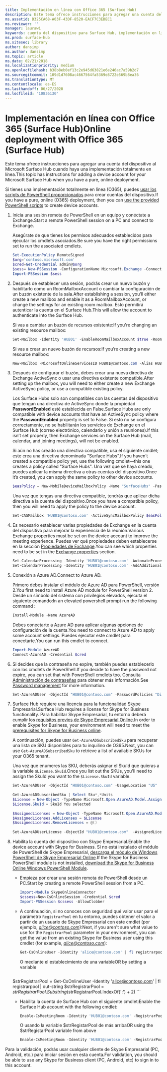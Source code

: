 ```yaml
---
title: Implementación en línea con Office 365 (Surface Hub)
description: Este tema ofrece instrucciones para agregar una cuenta del dispositivo al Microsoft Surface Hub cuando haya una implementación totalmente en línea.
ms.assetid: D325CA68-A03F-43DF-8520-EACF7C3EDEC1
ms.reviewer: ''
manager: laurawi
keywords: cuenta del dispositivo para Surface Hub, implementación en línea
ms.prod: surface-hub
ms.sitesec: library
author: dansimp
ms.author: dansimp
ms.topic: article
ms.date: 02/21/2018
ms.localizationpriority: medium
ms.openlocfilehash: b38b8eb0ef13c2e945d63821e6e246ac7a59b2d7
ms.sourcegitcommit: 109d1d7608ac4667564fa5369e8722e569b8ea36
ms.translationtype: MT
ms.contentlocale: es-ES
ms.lasthandoff: 06/27/2020
ms.locfileid: "10836130"
---
```

# <span data-ttu-id="854d5-104">Implementación en línea con Office 365 (Surface Hub)</span><span class="sxs-lookup"><span data-stu-id="854d5-104">Online deployment with Office 365 (Surface Hub)</span></span>


<span data-ttu-id="854d5-105">Este tema ofrece instrucciones para agregar una cuenta del dispositivo al Microsoft Surface Hub cuando haya una implementación totalmente en línea.</span><span class="sxs-lookup"><span data-stu-id="854d5-105">This topic has instructions for adding a device account for your Microsoft Surface Hub when you have a pure, online deployment.</span></span>

<span data-ttu-id="854d5-106">Si tienes una implementación totalmente en línea (O365), puedes [usar los scripts de PowerShell proporcionados](appendix-a-powershell-scripts-for-surface-hub.md#create-os356-ps-scripts) para crear cuentas del dispositivo.</span><span class="sxs-lookup"><span data-stu-id="854d5-106">If you have a pure, online (O365) deployment, then you can [use the provided PowerShell scripts](appendix-a-powershell-scripts-for-surface-hub.md#create-os356-ps-scripts) to create device accounts.</span></span> 

1. <span data-ttu-id="854d5-107">Inicia una sesión remota de PowerShell en un equipo y conéctate a Exchange.</span><span class="sxs-lookup"><span data-stu-id="854d5-107">Start a remote PowerShell session on a PC and connect to Exchange.</span></span>

   <span data-ttu-id="854d5-108">Asegúrate de que tienes los permisos adecuados establecidos para ejecutar los cmdlets asociados.</span><span class="sxs-lookup"><span data-stu-id="854d5-108">Be sure you have the right permissions set to run the associated cmdlets.</span></span>

   ```PowerShell
   Set-ExecutionPolicy RemoteSigned
   $org='contoso.microsoft.com'
   $cred=Get-Credential admin@$org
   $sess= New-PSSession -ConfigurationName Microsoft.Exchange -ConnectionUri https://outlook.office365.com/powershell-liveid/ -Credential $cred -Authentication Basic -AllowRedirection
   Import-PSSession $sess
   ```

2. <span data-ttu-id="854d5-109">Después de establecer una sesión, podrás crear un nuevo buzón y habilitarlo como un RoomMailboxAccount o cambiar la configuración de un buzón existente de la sala.</span><span class="sxs-lookup"><span data-stu-id="854d5-109">After establishing a session, you’ll either create a new mailbox and enable it as a RoomMailboxAccount, or change the settings for an existing room mailbox.</span></span> <span data-ttu-id="854d5-110">Esto permitirá autenticar la cuenta en el Surface Hub.</span><span class="sxs-lookup"><span data-stu-id="854d5-110">This will allow the account to authenticate into the Surface Hub.</span></span>

   <span data-ttu-id="854d5-111">Si vas a cambiar un buzón de recursos existente:</span><span class="sxs-lookup"><span data-stu-id="854d5-111">If you're changing an existing resource mailbox:</span></span>

   ```PowerShell
   Set-Mailbox -Identity 'HUB01' -EnableRoomMailboxAccount $true -RoomMailboxPassword (ConvertTo-SecureString -String <password> -AsPlainText -Force)
   ```

   <span data-ttu-id="854d5-112">Si vas a crear un nuevo buzón de recursos:</span><span class="sxs-lookup"><span data-stu-id="854d5-112">If you’re creating a new resource mailbox:</span></span>

   ```PowerShell
   New-Mailbox -MicrosoftOnlineServicesID HUB01@contoso.com -Alias HUB01 -Name "Hub-01" -Room -EnableRoomMailboxAccount $true -RoomMailboxPassword (ConvertTo-SecureString -String <password> -AsPlainText -Force)
   ```

3. <span data-ttu-id="854d5-113">Después de configurar el buzón, debes crear una nueva directiva de Exchange ActiveSync o usar una directiva existente compatible.</span><span class="sxs-lookup"><span data-stu-id="854d5-113">After setting up the mailbox, you will need to either create a new Exchange ActiveSync policy, or use a compatible existing policy.</span></span>

   <span data-ttu-id="854d5-114">Los Surface Hubs solo son compatibles con las cuentas del dispositivo que tengan una directiva de ActiveSync donde la propiedad **PasswordEnabled** esté establecida en False.</span><span class="sxs-lookup"><span data-stu-id="854d5-114">Surface Hubs are only compatible with device accounts that have an ActiveSync policy where the **PasswordEnabled** property is set to False.</span></span> <span data-ttu-id="854d5-115">Si esto no se configura correctamente, no se habilitarán los servicios de Exchange en el Surface Hub (correo electrónico, calendario y unión a reuniones).</span><span class="sxs-lookup"><span data-stu-id="854d5-115">If this isn’t set properly, then Exchange services on the Surface Hub (mail, calendar, and joining meetings), will not be enabled.</span></span>

   <span data-ttu-id="854d5-116">Si aún no has creado una directiva compatible, usa el siguiente cmdlet; este crea una directiva denominada "Surface Hubs".</span><span class="sxs-lookup"><span data-stu-id="854d5-116">If you haven’t created a compatible policy yet, use the following cmdlet—this one creates a policy called "Surface Hubs".</span></span> <span data-ttu-id="854d5-117">Una vez que se haya creado, puedes aplicar la misma directiva a otras cuentas del dispositivo.</span><span class="sxs-lookup"><span data-stu-id="854d5-117">Once it’s created, you can apply the same policy to other device accounts.</span></span>

   ```PowerShell
   $easPolicy = New-MobileDeviceMailboxPolicy -Name "SurfaceHubs" -PasswordEnabled $false -AllowNonProvisionableDevices $True
   ```

   <span data-ttu-id="854d5-118">Una vez que tengas una directiva compatible, tendrás que aplicar dicha directiva a la cuenta del dispositivo.</span><span class="sxs-lookup"><span data-stu-id="854d5-118">Once you have a compatible policy, then you will need to apply the policy to the device account.</span></span>

   ```PowerShell
   Set-CASMailbox 'HUB01@contoso.com' -ActiveSyncMailboxPolicy $easPolicy.Id
   ```

4. <span data-ttu-id="854d5-119">Es necesario establecer varias propiedades de Exchange en la cuenta del dispositivo para mejorar la experiencia de la reunión.</span><span class="sxs-lookup"><span data-stu-id="854d5-119">Various Exchange properties must be set on the device account to improve the meeting experience.</span></span> <span data-ttu-id="854d5-120">Puedes ver qué propiedades deben establecerse en la sección [Propiedades de Exchange](exchange-properties-for-surface-hub-device-accounts.md).</span><span class="sxs-lookup"><span data-stu-id="854d5-120">You can see which properties need to be set in the [Exchange properties](exchange-properties-for-surface-hub-device-accounts.md) section.</span></span>

   ```PowerShell
   Set-CalendarProcessing -Identity 'HUB01@contoso.com' -AutomateProcessing AutoAccept -AddOrganizerToSubject $false –AllowConflicts $false –DeleteComments $false -DeleteSubject $false -RemovePrivateProperty $false
   Set-CalendarProcessing -Identity 'HUB01@contoso.com' -AddAdditionalResponse $true -AdditionalResponse "This is a Surface Hub room!"
   ```

5. <span data-ttu-id="854d5-121">Conexión a Azure AD.</span><span class="sxs-lookup"><span data-stu-id="854d5-121">Connect to Azure AD.</span></span>
    
   <span data-ttu-id="854d5-122">Primero debes instalar el módulo de Azure AD para PowerShell, versión 2.</span><span class="sxs-lookup"><span data-stu-id="854d5-122">You first need to install Azure AD module for PowerShell version 2.</span></span> <span data-ttu-id="854d5-123">Desde un símbolo del sistema con privilegios elevados, ejecuta el siguiente comando:</span><span class="sxs-lookup"><span data-stu-id="854d5-123">In an elevated powershell prompt run the following command :</span></span>
    
   ```PowerShell
   Install-Module -Name AzureAD
   ```
   <span data-ttu-id="854d5-124">Debes conectarte a Azure AD para aplicar algunas opciones de configuración de la cuenta.</span><span class="sxs-lookup"><span data-stu-id="854d5-124">You need to connect to Azure AD to apply some account settings.</span></span> <span data-ttu-id="854d5-125">Puedes ejecutar este cmdlet para conectarte.</span><span class="sxs-lookup"><span data-stu-id="854d5-125">You can run this cmdlet to connect.</span></span>

   ```PowerShell
   Import-Module AzureAD
   Connect-AzureAD -Credential $cred
   ```

6. <span data-ttu-id="854d5-126">Si decides que la contraseña no expire, también puedes establecerlo con los cmdlets de PowerShell.</span><span class="sxs-lookup"><span data-stu-id="854d5-126">If you decide to have the password not expire, you can set that with PowerShell cmdlets too.</span></span> <span data-ttu-id="854d5-127">Consulta [Administración de contraseñas](password-management-for-surface-hub-device-accounts.md) para obtener más información.</span><span class="sxs-lookup"><span data-stu-id="854d5-127">See [Password management](password-management-for-surface-hub-device-accounts.md) for more information.</span></span>

   ```PowerShell
   Set-AzureADUser -ObjectId "HUB01@contoso.com" -PasswordPolicies "DisablePasswordExpiration"
   ```

7. <span data-ttu-id="854d5-128">Surface Hub requiere una licencia para la funcionalidad Skype Empresarial.</span><span class="sxs-lookup"><span data-stu-id="854d5-128">Surface Hub requires a license for Skype for Business functionality.</span></span> <span data-ttu-id="854d5-129">Para habilitar Skype Empresarial, tu entorno deberá cumplir los [requisitos previos de Skype Empresarial Online](hybrid-deployment-surface-hub-device-accounts.md#skype-for-business-online).</span><span class="sxs-lookup"><span data-stu-id="854d5-129">In order to enable Skype for Business, your environment will need to meet the [prerequisites for Skype for Business online](hybrid-deployment-surface-hub-device-accounts.md#skype-for-business-online).</span></span>
   
   <span data-ttu-id="854d5-130">A continuación, puedes usar `Get-AzureADSubscribedSku` para recuperar una lista de SKU disponibles para tu inquilino de O365.</span><span class="sxs-lookup"><span data-stu-id="854d5-130">Next, you can use `Get-AzureADSubscribedSku` to retrieve a list of available SKUs for your O365 tenant.</span></span>

   <span data-ttu-id="854d5-131">Una vez que enumeres las SKU, deberás asignar el SkuId que quieras a la variable `$License.SkuId`.</span><span class="sxs-lookup"><span data-stu-id="854d5-131">Once you list out the SKUs, you'll need to assign the SkuId you want to the `$License.SkuId` variable.</span></span>

   ```PowerShell
   Set-AzureADUser -ObjectId "HUB01@contoso.com" -UsageLocation "US"
    
   Get-AzureADSubscribedSku | Select Sku*,*Units
   $License = New-Object -TypeName Microsoft.Open.AzureAD.Model.AssignedLicense
   $License.SkuId = SkuId You selected 
    
   $AssignedLicenses = New-Object -TypeName Microsoft.Open.AzureAD.Model.AssignedLicenses
   $AssignedLicenses.AddLicenses = $License
   $AssignedLicenses.RemoveLicenses = @()
    
   Set-AzureADUserLicense -ObjectId "HUB01@contoso.com"  -AssignedLicenses $AssignedLicenses
   ```

8. <span data-ttu-id="854d5-132">Habilita la cuenta del dispositivo con Skype Empresarial.</span><span class="sxs-lookup"><span data-stu-id="854d5-132">Enable the device account with Skype for Business.</span></span>
   <span data-ttu-id="854d5-133">Si no está instalado el módulo de PowerShell de Skype Empresarial, [descarga el módulo de Windows PowerShell de Skype Empresarial Online](https://www.microsoft.com/download/details.aspx?id=39366).</span><span class="sxs-lookup"><span data-stu-id="854d5-133">If the Skype for Business PowerShell module is not installed, [download the Skype for Business Online Windows PowerShell Module](https://www.microsoft.com/download/details.aspx?id=39366).</span></span> 

   - <span data-ttu-id="854d5-134">Empieza por crear una sesión remota de PowerShell desde un PC.</span><span class="sxs-lookup"><span data-stu-id="854d5-134">Start by creating a remote PowerShell session from a PC.</span></span>

     ```PowerShell
     Import-Module SkypeOnlineConnector  
     $cssess=New-CsOnlineSession -Credential $cred  
     Import-PSSession $cssess -AllowClobber
     ```

   - <span data-ttu-id="854d5-135">A continuación, si no conoces con seguridad qué valor usar para el parámetro `RegistrarPool` en tu entorno, puedes obtener el valor a partir de un usuario de Skype Empresarial con este cmdlet (por ejemplo, <em>alice@contoso.com</em>):</span><span class="sxs-lookup"><span data-stu-id="854d5-135">Next, if you aren't sure what value to use for the `RegistrarPool` parameter in your environment, you can get the value from an existing Skype for Business user using this cmdlet (for example, <em>alice@contoso.com</em>):</span></span>

       ```PowerShell
       Get-CsOnlineUser -Identity 'alice@contoso.com' | fl registrarpool
       ```
       <span data-ttu-id="854d5-136">O mediante el establecimiento de una variable</span><span class="sxs-lookup"><span data-stu-id="854d5-136">OR by setting a variable</span></span>
        
       ```PowerShell
    $strRegistrarPool = Get-CsOnlineUser -Identity 'alice@contoso.com' | fl registrarpool | out-string
    $strRegistrarPool = $strRegistrarPool.Substring($strRegistrarPool.IndexOf(':') + 2)
       ```
        
   - <span data-ttu-id="854d5-137">Habilita la cuenta de Surface Hub con el siguiente cmdlet:</span><span class="sxs-lookup"><span data-stu-id="854d5-137">Enable the Surface Hub account with the following cmdlet:</span></span>
      
       ```PowerShell
       Enable-CsMeetingRoom -Identity 'HUB01@contoso.com' -RegistrarPool yourRegistrarPool -SipAddressType EmailAddress
       ```
        
       <span data-ttu-id="854d5-138">O usando la variable $strRegistarPool de más arriba</span><span class="sxs-lookup"><span data-stu-id="854d5-138">OR using the $strRegistarPool variable from above</span></span>
        
       ```PowerShell
       Enable-CsMeetingRoom -Identity 'HUB01@contoso.com' -RegistrarPool $strRegistrarPool -SipAddressType EmailAddress
       ```

<span data-ttu-id="854d5-139">Para la validación, podrás usar cualquier cliente de Skype Empresarial (PC, Android, etc.) para iniciar sesión en esta cuenta.</span><span class="sxs-lookup"><span data-stu-id="854d5-139">For validation, you should be able to use any Skype for Business client (PC, Android, etc) to sign in to this account.</span></span>





